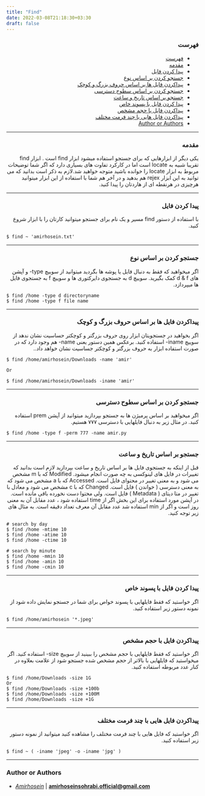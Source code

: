```yaml
---
title: "Find"
date: 2022-03-08T21:18:30+03:30
draft: false
---
```


<div dir='rtl'>

### فهرست

- [فهرست](#فهرست)
- [مقدمه](#مقدمه)
- [پیدا کردن فایل](#پیدا-کردن-فایل)
- [جستجو کردن بر اساس نوع](#جستجو-کردن-بر-اساس-نوع)
- [پیداکردن فایل ها بر اساس حروف بزرگ و کوچک](#پیداکردن-فایل-ها-بر-اساس-حروف-بزرگ-و-کوچک)
- [جستجو کردن بر اساس سطوح دسترسی](#جستجو-کردن-بر-اساس-سطوح-دسترسی)
- [جستجو بر اساس تاریخ و ساعت](#جستجو-بر-اساس-تاریخ-و-ساعت)
- [پیدا کردن فایل با پسوند خاص](#پیدا-کردن-فایل-با-پسوند-خاص)
- [پیداکردن فایل با حجم مشخص](#پیداکردن-فایل-با-حجم-مشخص)
- [پیداکردن فایل هایی با چند فرمت مختلف](#پیداکردن-فایل-هایی-با-چند-فرمت-مختلف)
- [Author or Authors](#author-or-authors)
</div>


---
<div dir='rtl'>

### مقدمه
یکی دیگر از ابزارهایی که برای جستجو استفاده میشود ابزار find است . ابزار find تقریبا شبیه به locate است اما در کارکرد تفاوت های بسیاری دارد که اگر شما توضیحات مربوط به ابزار locate را خوانده باشید متوجه خواهید شد.لازم به ذکر است بدانید که می توانید به این ابزار rejex هم بدهید و در آخر هم شما با استفاده از این ابزار میتوانید هرچیزی در هرنقطه ای از هاردتان را پیدا کنید.
</div>

---
<div dir='rtl'>

### پیدا کردن فایل
با استفاده از دستور find مسیر و یک نام برای جستجو میتوانید کارتان را با ابزار شروع کنید. 
</div>

    $ find ~ 'amirhosein.txt'
    
---

<div dir='rtl'>

### جستجو کردن بر اساس نوع
اگر میخواهید که فقط به دنبال فایل یا پوشه ها بگردید میتوانید از سوییچ type-  و آپشن های d & f کمک بگیرید.
سوییچ d به جستجوی دایرکتوری ها و سوییچ f به جستجوی فایل ها میپردازد.
</div>

    $ find /home -type d directoryname
    $ find /home -type f file name
    
---
<div dir='rtl'>

### پیداکردن فایل ها بر اساس حروف بزرگ و کوچک 
اگر بخواهید در جستجویتان ابزار روی حروف بزرگتر و کوچکتر حساسیت نشان ندهد از سوییچ iname- استفاده کنید.
برعکس همین دستور یعنی name- هم وجود دارد که در صورت استفاده ابزار به حروف بزرگتر و کوچکتر جساسیت نشان خواهد داد..
</div>

    $ find /home/amirhosein/Downloads -name 'amir'
    
    Or 
    
    $ find /home/amirhosein/Downloads -iname 'amir'
---

<div dir='rtl'>

### جستجو کردن بر اساس سطوح دسترسی
اگر میخواهید بر اساس پرمیژن ها به جستجو بپردازید میتوانید از آپشن prem استفاده کنید. در مثال زیر به دنبال فایلهایی با دسترسی ۷۷۷ هستیم.  
</div>

    $ find /home -type f -perm 777 -name amir.py

---
<div dir='rtl'>

### جستجو بر اساس تاریخ و ساعت
قبل از اینکه به جستجوی فایل ها بر اساس تاریخ و ساعت بپردازید لازم است بدانید که تغییرات در فایل های لینوکسی به چه صورت انجام میشود.
Modified که با m مشخص می شود و به معنی تغییر در محتوای فایل است.
Accessed که با a مشخص می شود که به معنی دسترسی ( خواندن ) فایل است.
Changed که با c مشخص می شود و معادل با تغییر در متا دیتای ( Metadata ) فایل است. ولی محتوا دست نخورده باقی مانده است.
در آپشن مورد استفاده برای این بخش اگر از time استفاده شود ، عدد مقابل آن به معنی روز است و اگر از min استفاده شد عدد مقابل آن معرف تعداد دقیقه است.
به مثال های زیر توجه کنید.
</div>
    
    # search by day
    $ find /home -mtime 10
    $ find /home -atime 10
    $ find /home -ctime 10

    # search by minute
    $ find /home -mmin 10
    $ find /home -amin 10
    $ find /home -cmin 10

    
---    

<div dir='rtl'>

### پیدا کردن فایل با پسوند خاص
اگر خواستید که فقط فایلهایی با پسوند خواص برای شما در جستجو نمایش داده شود از نمونه دستور زیر استفاده کنید.
</div>

    $ find /home/amirhosein '*.jpeg'
---
<div dir='rtl'>

### پیداکردن فایل با حجم مشخص
اگر خواستید که فقط فایلهایی با حجم مشخص را ببینید از سوییچ size- استفاده کنید. اگر میخواستید که فایلهایی با بالاتر از حجم مشخص شده جستجو شود از علامت بعلاوه در کنار عدد مربوطه استفاده کنید.
</div>

    $ find /home/Downloads -size 1G
    Or
    $ find /home/Downloads -size +100b
    $ find /home/Downloads -size +100M
    $ find /home/Downloads -size +1G
---
<div dir='rtl'>

### پیداکردن فایل هایی با چند فرمت مختلف
اگر خواستید که فایل هایی با چند فرمت مختلف را مشاهده کنید میتوانید از نمونه دستور زیر استفاده کنید.
</div>

    $ find ~ ( -iname 'jpeg' -o -iname 'jpg' )
---

### Author or Authors

- *[Amirhosein](https://github.com/amirhoseinsb)* | **<amirhoseinsohrabi.official@gmail.com>**

